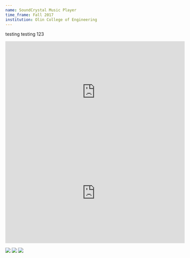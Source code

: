 ```yaml
---
name: SoundCrystal Music Player
time_frame: Fall 2017
institution: Olin College of Engineering
---
```

testing testing 123

<iframe width="560" height="315" src="https://www.youtube.com/embed/M_IrAlDLh7s" frameborder="0" allow="accelerometer; autoplay; encrypted-media; gyroscope; picture-in-picture" allowfullscreen></iframe>

<iframe width="560" height="315" src="https://www.youtube.com/embed/CbOfsQfKXeE" frameborder="0" allow="accelerometer; autoplay; encrypted-media; gyroscope; picture-in-picture" allowfullscreen></iframe>

<a target="_blank" href="/imgs/poe_1.jpg"><img src="/imgs/poe_1.jpg"></a>
<a target="_blank" href="/imgs/poe_2.jpg"><img src="/imgs/poe_2.jpg"></a>
<a target="_blank" href="/imgs/poe_3.jpg"><img src="/imgs/poe_3.jpg"></a>
